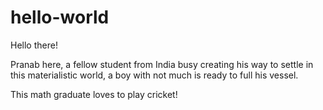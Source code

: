 # hello-world
Hello there!

Pranab here, a fellow student from India busy creating his way to settle in this materialistic world, 
a boy with not much is ready to full his vessel.

This math graduate loves to play cricket!
